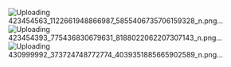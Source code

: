 ![Uploading 423454563_1122661948866987_5855406735706159328_n.png…]()
![Uploading 423454393_775436830679631_8188022062207307143_n.png…]()
![Uploading 430999992_373724748772774_4039351885665902589_n.png…]()
